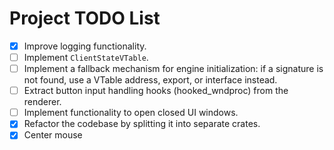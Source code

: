 # Project TODO List

- [X] Improve logging functionality.
- [ ] Implement `ClientStateVTable`.
- [ ] Implement a fallback mechanism for engine initialization: if a signature is not found, use a VTable address, export, or interface instead.
- [ ] Extract button input handling hooks (hooked_wndproc) from the renderer.
- [ ] Implement functionality to open closed UI windows.
- [X] Refactor the codebase by splitting it into separate crates.
- [X] Center mouse

